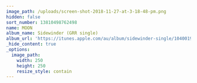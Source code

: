 ```yaml
---
image_path: /uploads/screen-shot-2018-11-27-at-3-18-48-pm.png
hidden: false
sort_number: 13810498762498
name: MOON
album_name: Sidewinder (GRR single)
album_url: 'https://itunes.apple.com/au/album/sidewinder-single/1040019966'
_hide_content: true
_options:
  image_path:
    width: 250
    height: 250
    resize_style: contain
---
```


